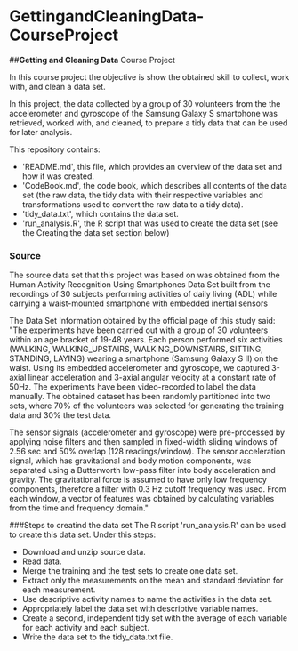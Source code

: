 # GettingandCleaningData-CourseProject

##**Getting and Cleaning Data** Course Project

In this course project the objective is show the obtained skill to collect, work with, and clean a data set. 

In this project, the data collected by a group of 30 volunteers from the the accelerometer and gyroscope of the Samsung Galaxy S smartphone was retrieved, worked with, and cleaned, to prepare a tidy data that can be used for later analysis.

This repository contains:
* 'README.md', this file, which provides an overview of the data set and how it was created.
* 'CodeBook.md', the code book, which describes all contents of the data set (the raw data, the tidy data with their respective variables and transformations used to convert the raw data to a tidy data).
* 'tidy_data.txt', which contains the data set.
* 'run_analysis.R', the R script that was used to create the data set (see the Creating the data set section below)

### Source

The source data set that this project was based on was obtained from the Human Activity Recognition Using Smartphones Data Set built from the recordings of 30 subjects performing activities of daily living (ADL) while carrying a waist-mounted smartphone with embedded inertial sensors

The Data Set Information obtained by the official page of this study said: "The experiments have been carried out with a group of 30 volunteers within an age bracket of 19-48 years. Each person performed six activities (WALKING, WALKING_UPSTAIRS, WALKING_DOWNSTAIRS, SITTING, STANDING, LAYING) wearing a smartphone (Samsung Galaxy S II) on the waist. Using its embedded accelerometer and gyroscope, we captured 3-axial linear acceleration and 3-axial angular velocity at a constant rate of 50Hz. The experiments have been video-recorded to label the data manually. The obtained dataset has been randomly partitioned into two sets, where 70% of the volunteers was selected for generating the training data and 30% the test data. 

The sensor signals (accelerometer and gyroscope) were pre-processed by applying noise filters and then sampled in fixed-width sliding windows of 2.56 sec and 50% overlap (128 readings/window). The sensor acceleration signal, which has gravitational and body motion components, was separated using a Butterworth low-pass filter into body acceleration and gravity. The gravitational force is assumed to have only low frequency components, therefore a filter with 0.3 Hz cutoff frequency was used. From each window, a vector of features was obtained by calculating variables from the time and frequency domain." 

###Steps to creatind the data set
The R script 'run_analysis.R' can be used to create this data set. Under this steps:

* Download and unzip source data.
* Read data.
* Merge the training and the test sets to create one data set.
* Extract only the measurements on the mean and standard deviation for each measurement.
* Use descriptive activity names to name the activities in the data set.
* Appropriately label the data set with descriptive variable names.
* Create a second, independent tidy set with the average of each variable for each activity and each subject.
* Write the data set to the tidy_data.txt file.
